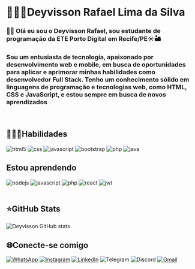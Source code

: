 # 👨🏾‍💻Deyvisson Rafael Lima da Silva

### 👋🏾 Olá eu sou o Deyvisson Rafael, sou estudante de programação da ETE Porto Digital em Recife/PE☀️🏜️
###  Sou um entusiasta de tecnologia, apaixonado por desenvolvimento web e mobile, em busca de oportunidades para aplicar e aprimorar minhas habilidades como desenvolvedor Full Stack. Tenho um conhecimento sólido em linguagens de programação e tecnologias web, como HTML, CSS e JavaScript, e estou sempre em busca de novos aprendizados
<br/>

## 🧑🏾‍💻Habilidades

<div style="display:inline-block">
  <img/ align="center" alt="html5" src="https://img.shields.io/badge/html5-%23E34F26.svg?style=for-the-badge&logo=html5&logoColor=white">
  <img/ align="center" alt="css" src="https://img.shields.io/badge/css3-%231572B6.svg?style=for-the-badge&logo=css3&logoColor=white">
  <img/ align="center" alt="javascript" src="https://img.shields.io/badge/javascript-%23323330.svg?style=for-the-badge&logo=javascript&logoColor=%23F7DF1E">
  <img/ align="center" alt="bootstrap" src="https://img.shields.io/badge/bootstrap-%238511FA.svg?style=for-the-badge&logo=bootstrap&logoColor=white">
  <img/ align="center" alt="php" src="https://img.shields.io/badge/php-%23777BB4.svg?style=for-the-badge&logo=php&logoColor=white">
  <img/ align="center" alt="java" src="https://img.shields.io/badge/java-%23ED8B00.svg?style=for-the-badge&logo=openjdk&logoColor=white">
</div>

<br/>

## Estou aprendendo
<div style"display:inline-block"> 
  <img align="center" alt="nodejs" src="https://img.shields.io/badge/node.js-6DA55F?style=for-the-badge&logo=node.js&logoColor=white">
  <img/ align="center" alt="javascript" src="https://img.shields.io/badge/javascript-%23323330.svg?style=for-the-badge&logo=javascript&logoColor=%23F7DF1E">
  <img/ align="center" alt="php" src="https://img.shields.io/badge/php-%23777BB4.svg?style=for-the-badge&logo=php&logoColor=white">
  <img/ align="center" alt="react" src="https://img.shields.io/badge/react-%2320232a.svg?style=for-the-badge&logo=react&logoColor=%2361DAFB">
  <img/ align="center" alt="jwt" src="https://img.shields.io/badge/JWT-black?style=for-the-badge&logo=JSON%20web%20tokens">
  
</div>

<br/>

## ⭐GitHub Stats
![Deyvisson GitHub stats](https://github-readme-stats.vercel.app/api?username=Deyvisson-del&show_icons=true&theme=dark)

## 🌐Conecte-se comigo

[![WhatsApp](https://img.shields.io/badge/WhatsApp-25D366?style=for-the-badge&logo=whatsapp&logoColor=white)](https://wa.me/5581912345678)
[![Instagram](https://img.shields.io/badge/Instagram-%23E4405F.svg?style=for-the-badge&logo=Instagram&logoColor=white)](https://www.instagram.com/d.rafael.ofc/)
[![LinkedIn](https://img.shields.io/badge/linkedin-%230077B5.svg?style=for-the-badge&logo=linkedin&logoColor=white)](https://www.linkedin.com/in/deyvisson-rafael-lima-da-silva/)
![Telegram](https://img.shields.io/badge/Telegram-2CA5E0?style=for-the-badge&logo=telegram&logoColor=white)
![Discord](https://img.shields.io/badge/Discord-%235865F2.svg?style=for-the-badge&logo=discord&logoColor=white)
[![Gmail](https://img.shields.io/badge/Gmail-D14836?style=for-the-badge&logo=gmail&logoColor=white)](mailto:deyvissonrafael018@gmail.com)
<br/>
